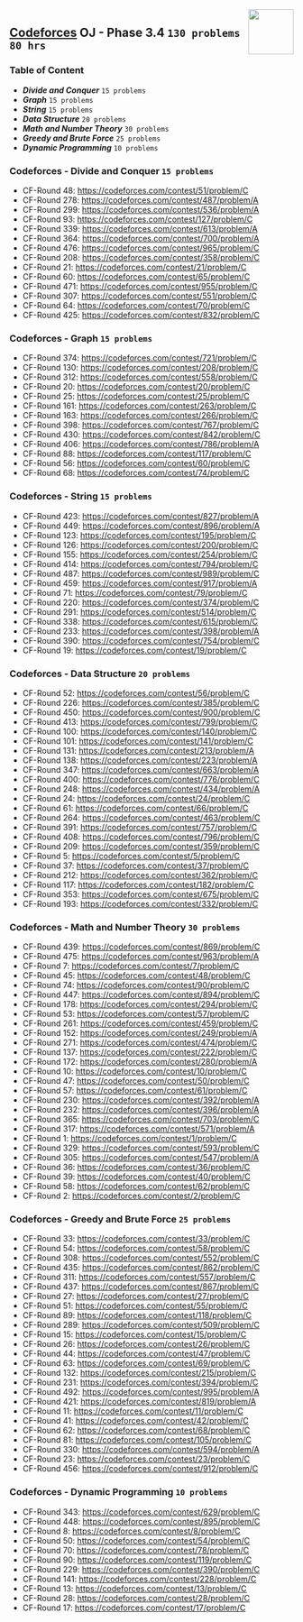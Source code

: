 <img align="right" width="80" src="https://github.com/cs-MohamedAyman/Problem-Solving-Training/blob/master/online-judges-logos/codeforces.jpg">

## [Codeforces](https://codeforces.com/) OJ - Phase 3.4 `130 problems` `80 hrs`

### Table of Content

- ***Divide and Conquer***      `15 problems`
- ***Graph***                    `15 problems`
- ***String***                     `15 problems`
- ***Data Structure***             `20 problems`
- ***Math and Number Theory***  `30 problems`
- ***Greedy and Brute Force***  `25 problems`
- ***Dynamic Programming***     `10 problems`

### Codeforces - Divide and Conquer `15 problems`

- CF-Round 48: https://codeforces.com/contest/51/problem/C
- CF-Round 278: https://codeforces.com/contest/487/problem/A
- CF-Round 299: https://codeforces.com/contest/536/problem/A
- CF-Round 93: https://codeforces.com/contest/127/problem/C
- CF-Round 339: https://codeforces.com/contest/613/problem/A
- CF-Round 364: https://codeforces.com/contest/700/problem/A
- CF-Round 476: https://codeforces.com/contest/965/problem/C
- CF-Round 208: https://codeforces.com/contest/358/problem/C
- CF-Round 21: https://codeforces.com/contest/21/problem/C
- CF-Round 60: https://codeforces.com/contest/65/problem/C
- CF-Round 471: https://codeforces.com/contest/955/problem/C
- CF-Round 307: https://codeforces.com/contest/551/problem/C
- CF-Round 64: https://codeforces.com/contest/70/problem/C
- CF-Round 425: https://codeforces.com/contest/832/problem/C

### Codeforces - Graph `15 problems`

- CF-Round 374: https://codeforces.com/contest/721/problem/C
- CF-Round 130: https://codeforces.com/contest/208/problem/C
- CF-Round 312: https://codeforces.com/contest/558/problem/C
- CF-Round 20: https://codeforces.com/contest/20/problem/C
- CF-Round 25: https://codeforces.com/contest/25/problem/C
- CF-Round 161: https://codeforces.com/contest/263/problem/C
- CF-Round 163: https://codeforces.com/contest/266/problem/C
- CF-Round 398: https://codeforces.com/contest/767/problem/C
- CF-Round 430: https://codeforces.com/contest/842/problem/C
- CF-Round 406: https://codeforces.com/contest/786/problem/A
- CF-Round 88: https://codeforces.com/contest/117/problem/C
- CF-Round 56: https://codeforces.com/contest/60/problem/C
- CF-Round 68: https://codeforces.com/contest/74/problem/C

### Codeforces - String `15 problems`

- CF-Round 423: https://codeforces.com/contest/827/problem/A
- CF-Round 449: https://codeforces.com/contest/896/problem/A
- CF-Round 123: https://codeforces.com/contest/195/problem/C
- CF-Round 126: https://codeforces.com/contest/200/problem/C
- CF-Round 155: https://codeforces.com/contest/254/problem/C
- CF-Round 414: https://codeforces.com/contest/794/problem/C
- CF-Round 487: https://codeforces.com/contest/989/problem/C
- CF-Round 459: https://codeforces.com/contest/917/problem/A
- CF-Round 71: https://codeforces.com/contest/79/problem/C
- CF-Round 220: https://codeforces.com/contest/374/problem/C
- CF-Round 291: https://codeforces.com/contest/514/problem/C
- CF-Round 338: https://codeforces.com/contest/615/problem/C
- CF-Round 233: https://codeforces.com/contest/398/problem/A
- CF-Round 390: https://codeforces.com/contest/754/problem/C
- CF-Round 19: https://codeforces.com/contest/19/problem/C

### Codeforces - Data Structure `20 problems`

- CF-Round 52: https://codeforces.com/contest/56/problem/C
- CF-Round 226: https://codeforces.com/contest/385/problem/C
- CF-Round 450: https://codeforces.com/contest/900/problem/C
- CF-Round 413: https://codeforces.com/contest/799/problem/C
- CF-Round 100: https://codeforces.com/contest/140/problem/C
- CF-Round 101: https://codeforces.com/contest/141/problem/C
- CF-Round 131: https://codeforces.com/contest/213/problem/A
- CF-Round 138: https://codeforces.com/contest/223/problem/A
- CF-Round 347: https://codeforces.com/contest/663/problem/A
- CF-Round 400: https://codeforces.com/contest/776/problem/C
- CF-Round 248: https://codeforces.com/contest/434/problem/A
- CF-Round 24: https://codeforces.com/contest/24/problem/C
- CF-Round 61: https://codeforces.com/contest/66/problem/C
- CF-Round 264: https://codeforces.com/contest/463/problem/C
- CF-Round 391: https://codeforces.com/contest/757/problem/C
- CF-Round 408: https://codeforces.com/contest/796/problem/C
- CF-Round 209: https://codeforces.com/contest/359/problem/C
- CF-Round 5: https://codeforces.com/contest/5/problem/C
- CF-Round 37: https://codeforces.com/contest/37/problem/C
- CF-Round 212: https://codeforces.com/contest/362/problem/C
- CF-Round 117: https://codeforces.com/contest/182/problem/C
- CF-Round 353: https://codeforces.com/contest/675/problem/C
- CF-Round 193: https://codeforces.com/contest/332/problem/C

### Codeforces - Math and Number Theory `30 problems`

- CF-Round 439: https://codeforces.com/contest/869/problem/C
- CF-Round 475: https://codeforces.com/contest/963/problem/A
- CF-Round 7: https://codeforces.com/contest/7/problem/C
- CF-Round 45: https://codeforces.com/contest/48/problem/C
- CF-Round 74: https://codeforces.com/contest/90/problem/C
- CF-Round 447: https://codeforces.com/contest/894/problem/C
- CF-Round 178: https://codeforces.com/contest/294/problem/C
- CF-Round 53: https://codeforces.com/contest/57/problem/C
- CF-Round 261: https://codeforces.com/contest/459/problem/C
- CF-Round 152: https://codeforces.com/contest/249/problem/A
- CF-Round 271: https://codeforces.com/contest/474/problem/C
- CF-Round 137: https://codeforces.com/contest/222/problem/C
- CF-Round 172: https://codeforces.com/contest/280/problem/A
- CF-Round 10: https://codeforces.com/contest/10/problem/C
- CF-Round 47: https://codeforces.com/contest/50/problem/C
- CF-Round 57: https://codeforces.com/contest/61/problem/C
- CF-Round 230: https://codeforces.com/contest/392/problem/A
- CF-Round 232: https://codeforces.com/contest/396/problem/A
- CF-Round 365: https://codeforces.com/contest/703/problem/C
- CF-Round 317: https://codeforces.com/contest/571/problem/A
- CF-Round 1: https://codeforces.com/contest/1/problem/C
- CF-Round 329: https://codeforces.com/contest/593/problem/C
- CF-Round 305: https://codeforces.com/contest/547/problem/A
- CF-Round 36: https://codeforces.com/contest/36/problem/C
- CF-Round 39: https://codeforces.com/contest/40/problem/C
- CF-Round 58: https://codeforces.com/contest/62/problem/C
- CF-Round 2: https://codeforces.com/contest/2/problem/C

### Codeforces - Greedy and Brute Force `25 problems`

- CF-Round 33: https://codeforces.com/contest/33/problem/C
- CF-Round 54: https://codeforces.com/contest/58/problem/C
- CF-Round 308: https://codeforces.com/contest/552/problem/C
- CF-Round 435: https://codeforces.com/contest/862/problem/C
- CF-Round 311: https://codeforces.com/contest/557/problem/C
- CF-Round 437: https://codeforces.com/contest/867/problem/C
- CF-Round 27: https://codeforces.com/contest/27/problem/C
- CF-Round 51: https://codeforces.com/contest/55/problem/C
- CF-Round 89: https://codeforces.com/contest/118/problem/C
- CF-Round 289: https://codeforces.com/contest/509/problem/C
- CF-Round 15: https://codeforces.com/contest/15/problem/C
- CF-Round 26: https://codeforces.com/contest/26/problem/C
- CF-Round 44: https://codeforces.com/contest/47/problem/C
- CF-Round 63: https://codeforces.com/contest/69/problem/C
- CF-Round 132: https://codeforces.com/contest/215/problem/C
- CF-Round 231: https://codeforces.com/contest/394/problem/C
- CF-Round 492: https://codeforces.com/contest/995/problem/A
- CF-Round 421: https://codeforces.com/contest/819/problem/A
- CF-Round 11: https://codeforces.com/contest/11/problem/C
- CF-Round 41: https://codeforces.com/contest/42/problem/C
- CF-Round 62: https://codeforces.com/contest/68/problem/C
- CF-Round 81: https://codeforces.com/contest/105/problem/C
- CF-Round 330: https://codeforces.com/contest/594/problem/A
- CF-Round 23: https://codeforces.com/contest/23/problem/C
- CF-Round 456: https://codeforces.com/contest/912/problem/C

### Codeforces - Dynamic Programming `10 problems`

- CF-Round 343: https://codeforces.com/contest/629/problem/C
- CF-Round 448: https://codeforces.com/contest/895/problem/C
- CF-Round 8: https://codeforces.com/contest/8/problem/C
- CF-Round 50: https://codeforces.com/contest/54/problem/C
- CF-Round 70: https://codeforces.com/contest/78/problem/C
- CF-Round 90: https://codeforces.com/contest/119/problem/C
- CF-Round 229: https://codeforces.com/contest/390/problem/C
- CF-Round 141: https://codeforces.com/contest/228/problem/C
- CF-Round 13: https://codeforces.com/contest/13/problem/C
- CF-Round 28: https://codeforces.com/contest/28/problem/C
- CF-Round 17: https://codeforces.com/contest/17/problem/C
